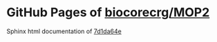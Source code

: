 GitHub Pages of [biocorecrg/MOP2](https://github.com/biocorecrg/MOP2.git)
===
Sphinx html documentation of [7d1da64e](https://github.com/biocorecrg/MOP2/tree/7d1da64e93e0f961508fe3dd200212f871708f4e)
